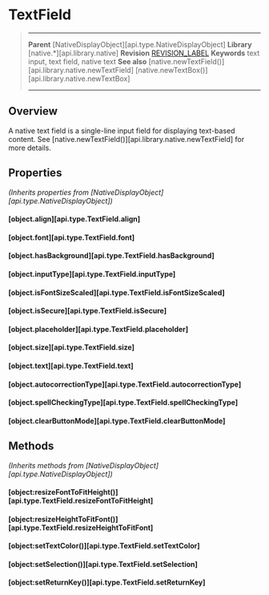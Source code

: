 # TextField

> --------------------- ------------------------------------------------------------------------------------------
> __Parent__            [NativeDisplayObject][api.type.NativeDisplayObject]
> __Library__           [native.*][api.library.native]
> __Revision__          [REVISION_LABEL](REVISION_URL)
> __Keywords__          text input, text field, native text
> __See also__          [native.newTextField()][api.library.native.newTextField]
>								[native.newTextBox()][api.library.native.newTextBox]
> --------------------- ------------------------------------------------------------------------------------------

## Overview

A native text field is a single-line input field for displaying <nobr>text-based</nobr> content. See [native.newTextField()][api.library.native.newTextField] for more details.


## Properties

_(Inherits properties from [NativeDisplayObject][api.type.NativeDisplayObject])_

#### [object.align][api.type.TextField.align]

#### [object.font][api.type.TextField.font]

#### [object.hasBackground][api.type.TextField.hasBackground]

#### [object.inputType][api.type.TextField.inputType]

#### [object.isFontSizeScaled][api.type.TextField.isFontSizeScaled]

#### [object.isSecure][api.type.TextField.isSecure]

#### [object.placeholder][api.type.TextField.placeholder]

#### [object.size][api.type.TextField.size]

#### [object.text][api.type.TextField.text]

#### [object.autocorrectionType][api.type.TextField.autocorrectionType]

#### [object.spellCheckingType][api.type.TextField.spellCheckingType]

#### [object.clearButtonMode][api.type.TextField.clearButtonMode]


## Methods

_(Inherits methods from [NativeDisplayObject][api.type.NativeDisplayObject])_

#### [object:resizeFontToFitHeight()][api.type.TextField.resizeFontToFitHeight]

#### [object:resizeHeightToFitFont()][api.type.TextField.resizeHeightToFitFont]

#### [object:setTextColor()][api.type.TextField.setTextColor]

#### [object:setSelection()][api.type.TextField.setSelection]

#### [object:setReturnKey()][api.type.TextField.setReturnKey]
